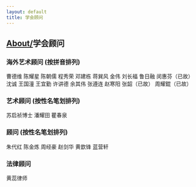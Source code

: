 ```yaml
---
layout: default
title: 学会顾问
---
```

## [About/](/about)学会顾问

### 海外艺术顾问 (按拼音排列)

曹德维    陈耀星    陈朝儒
程秀荣 邓建栋 蒋巽风 金伟
刘长福 鲁日融 闵惠芬（已故）
沈诚 王国潼 王宜勤
许讲德 余其伟 张遵连 赵寒阳
张韶（已故） 周耀錕（已故）

### 艺术顾问 (按性名笔划排列)

苏启祯博士 潘耀田 瞿春泉

### 顾问 (按性名笔划排列)

朱代红 陈金炼 周经豪 赵剑华 黄歆锋 蓝营轩

### 法律顾问

黄蕊律师

